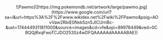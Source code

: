 <p align="center">
![Pawmo]([https://img.pokemondb.net/artwork/large/pawmo.jpg](https://www.google.com/url?sa=i&url=https%3A%2F%2Fwww.wikidex.net%2Fwiki%2FPawmo&psig=AOvVaw2RbiE0NxkSzn5JICUrnBc-&ust=1744449311811000&source=images&cd=vfe&opi=89978449&ved=0CBQQjRxqFwoTCJDO253Sz4wDFQAAAAAdAAAAABAE))
</p>

